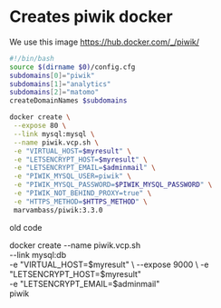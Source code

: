 # Creates piwik docker

We use this image https://hub.docker.com/_/piwik/

```bash
#!/bin/bash
source $(dirname $0)/config.cfg
subdomains[0]="piwik"
subdomains[1]="analytics"
subdomains[2]="matomo"
createDomainNames $subdomains

docker create \
 --expose 80 \
 --link mysql:mysql \
 --name piwik.vcp.sh \
 -e "VIRTUAL_HOST=$myresult" \
 -e "LETSENCRYPT_HOST=$myresult" \
 -e "LETSENCRYPT_EMAIL=$adminmail" \
 -e "PIWIK_MYSQL_USER=piwik" \
 -e "PIWIK_MYSQL_PASSWORD=$PIWIK_MYSQL_PASSWORD" \
 -e "PIWIK_NOT_BEHIND_PROXY=true" \
 -e "HTTPS_METHOD=$HTTPS_METHOD" \
 marvambass/piwik:3.3.0
```

old code

docker create --name piwik.vcp.sh \
 --link mysql:db \
 -e "VIRTUAL_HOST=$myresult" \
 --expose 9000 \
 -e "LETSENCRYPT_HOST=$myresult" \
 -e "LETSENCRYPT_EMAIL=$adminmail" \
 piwik
